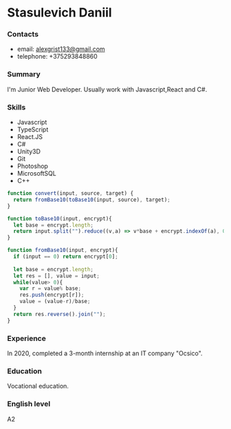 # Stasulevich Daniil

### Contacts

- email: alexgrist133@gmail.com
- telephone: +375293848860

### Summary

I'm Junior Web Developer. Usually work with Javascript,React and C#. 

### Skills

- Javascript
- TypeScript
- React.JS
- C#
- Unity3D
- Git
- Photoshop
- MicrosoftSQL
- C++
```JavaScript
function convert(input, source, target) {
  return fromBase10(toBase10(input, source), target);
}

function toBase10(input, encrypt){
  let base = encrypt.length;
  return input.split("").reduce((v,a) => v*base + encrypt.indexOf(a), 0);
}

function fromBase10(input, encrypt){
  if (input == 0) return encrypt[0];
  
  let base = encrypt.length;
  let res = [], value = input;
  while(value> 0){
    var r = value% base;
    res.push(encrypt[r]);
    value = (value-r)/base;
  }
  return res.reverse().join("");
}
```

### Experience

In 2020, completed a 3-month internship at an IT company "Ocsico".

### Education

Vocational education.

### English level

A2

